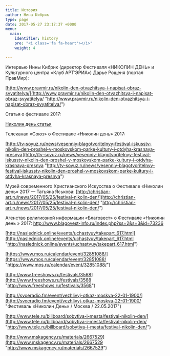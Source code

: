 ```yaml
---
title: История
author: Нина Кибрик
type: page
date: 2017-05-27 23:17:37 +0000
menu:
  main:
    identifier: history
    pre: "<i class='fa fa-heart'></i>"
    weight: 4

---
```

Интервью Нины Кибрик (директор Фестиваля «НИКОЛИН ДЕНЬ» и Культурного центра «Клуб АРТ’ЭРИА») Дарье Рощеня (портал ПравМир):

[http://www.pravmir.ru/nikolin-den-otvazhitsya-i-napisat-obraz-svyatitelya/](http://www.pravmir.ru/nikolin-den-otvazhitsya-i-napisat-obraz-svyatitelya/ "http://www.pravmir.ru/nikolin-den-otvazhitsya-i-napisat-obraz-svyatitelya/")

Статья о фестивале 2017:

[Николин день статья](Nikolin-den-statja.pdf "Николин день статья")

Телеканал «Союз» о Фестивале «Николин день» 2017:

[http://tv-soyuz.ru/news/vesenniy-blagotvoritelnyy-festival-iskusstv-nikolin-den-proshel-v-moskovskom-parke-kultury-i-otdyha-krasnaya-presnya](http://tv-soyuz.ru/news/vesenniy-blagotvoritelnyy-festival-iskusstv-nikolin-den-proshel-v-moskovskom-parke-kultury-i-otdyha-krasnaya-presnya "http://tv-soyuz.ru/news/vesenniy-blagotvoritelnyy-festival-iskusstv-nikolin-den-proshel-v-moskovskom-parke-kultury-i-otdyha-krasnaya-presnya")

Музей современного Христианского Искусства о Фестивале «Николин день» 2017 — Татьяна Яськова: [http://christian-art.ru/news/2017/05/25/festival-nikolin-den/](http://christian-art.ru/news/2017/05/25/festival-nikolin-den/ "http://christian-art.ru/news/2017/05/25/festival-nikolin-den/")

Агенство религиозной информации «Благовест» о Фестивале «Николин день » 2017: http://www.blagovest-info.ru/index.php?ss=2&s=3&id=73236

[http://naslednick.online/events/uchastvuy/takepart_617.html](http://naslednick.online/events/uchastvuy/takepart_617.html "http://naslednick.online/events/uchastvuy/takepart_617.html")

[https://www.mos.ru/calendar/event/32851088/](https://www.mos.ru/calendar/event/32851088/ "https://www.mos.ru/calendar/event/32851088/")

[http://www.freeshows.ru/festivals/3568](http://www.freeshows.ru/festivals/3568 "http://www.freeshows.ru/festivals/3568")

[http://svoeradio.fm/event/vezhlivyj-otkaz-moskva-22-01-1900/](http://svoeradio.fm/event/vezhlivyj-otkaz-moskva-22-01-1900/ "Фестиваль «Николин День» / Москва / 22.05.2017")

[http://www.tele.ru/billboard/sobytiya-i-mesta/festival-nikolin-den/](http://www.tele.ru/billboard/sobytiya-i-mesta/festival-nikolin-den/ "http://www.tele.ru/billboard/sobytiya-i-mesta/festival-nikolin-den/")

[http://www.mskagency.ru/materials/2667529](http://www.mskagency.ru/materials/2667529 "http://www.mskagency.ru/materials/2667529")